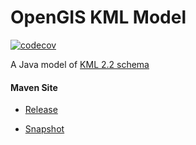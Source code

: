 # OpenGIS KML Model

[![codecov](https://codecov.io/gh/bremersee/kml-model/branch/develop/graph/badge.svg)](https://codecov.io/gh/bremersee/kml-model)

A Java model of [KML 2.2 schema](http://www.opengis.net/kml/2.2)

#### Maven Site

- [Release](https://bremersee.github.io/kml-model/index.html)

- [Snapshot](https://nexus.bremersee.org/repository/maven-sites/kml-model/3.1.0-SNAPSHOT/index.html)
